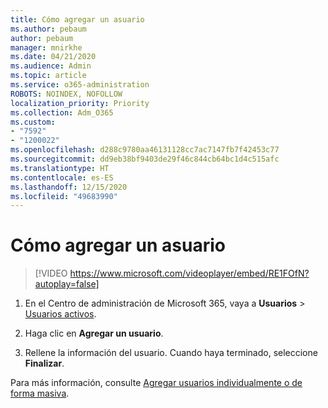 ```yaml
---
title: Cómo agregar un asuario
ms.author: pebaum
author: pebaum
manager: mnirkhe
ms.date: 04/21/2020
ms.audience: Admin
ms.topic: article
ms.service: o365-administration
ROBOTS: NOINDEX, NOFOLLOW
localization_priority: Priority
ms.collection: Adm_O365
ms.custom:
- "7592"
- "1200022"
ms.openlocfilehash: d288c9780aa46131128cc7ac7147fb7f42453c77
ms.sourcegitcommit: dd9eb38bf9403de29f46c844cb64bc1d4c515afc
ms.translationtype: HT
ms.contentlocale: es-ES
ms.lasthandoff: 12/15/2020
ms.locfileid: "49683990"
---
```

# <a name="how-to-add-a-user"></a>Cómo agregar un asuario

> [!VIDEO https://www.microsoft.com/videoplayer/embed/RE1FOfN?autoplay=false]

1. En el Centro de administración de Microsoft 365, vaya a **Usuarios** > [Usuarios activos](https://admin.microsoft.com/Adminportal/Home?source=applauncher#/users).

2. Haga clic en **Agregar un usuario**.

3. Rellene la información del usuario. Cuando haya terminado, seleccione **Finalizar**.

Para más información, consulte [Agregar usuarios individualmente o de forma masiva](https://docs.microsoft.com/microsoft-365/admin/add-users/add-users).